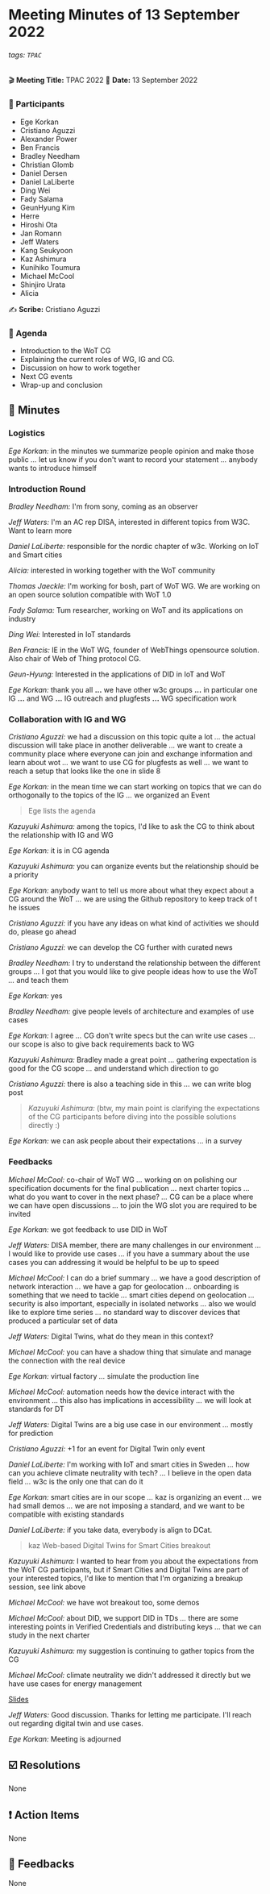 Meeting Minutes of 13 September 2022
===

###### tags: `TPAC`

:clapper: **Meeting Title:** TPAC 2022
:date: **Date:** 13 September 2022

### :bust_in_silhouette: Participants

- Ege Korkan
- Cristiano Aguzzi
- Alexander Power
- Ben Francis
- Bradley Needham
- Christian Glomb
- Daniel Dersen
- Daniel LaLiberte
- Ding Wei
- Fady Salama
- GeunHyung Kim 
- Herre
- Hiroshi Ota
- Jan Romann
- Jeff Waters
- Kang Seukyoon
- Kaz Ashimura
- Kunihiko Toumura
- Michael McCool
- Shinjiro Urata
- Alicia

:writing_hand: **Scribe:** Cristiano Aguzzi

### :scroll: Agenda

- Introduction to the WoT CG
- Explaining the current roles of WG, IG and CG.
- Discussion on how to work together
- Next CG events
- Wrap-up and conclusion

## :book: Minutes


### Logistics

*Ege Korkan:* in the minutes we summarize people opinion and make those public
*...* let us know if you don't want to record your statement
*...* anybody wants to introduce himself

 
### Introduction Round

*Bradley Needham:* I'm from sony, coming as an observer

*Jeff Waters:* I'm an AC rep DISA, interested in different topics from W3C. Want to learn more

*Daniel LaLiberte:* responsible for the nordic chapter of w3c. Working on IoT and Smart cities

*Alicia:* interested in working together with the WoT community

*Thomas Jaeckle:* I'm working for bosh, part of WoT WG. We are working on an open source solution compatible with WoT 1.0

*Fady Salama:* Tum researcher, working on WoT and its applications on industry

*Ding Wei:* Interested in IoT standards

*Ben Francis:* IE in the WoT WG, founder of WebThings opensource solution. Also chair of Web of Thing protocol CG.

*Geun-Hyung:* Interested in the applications of DID in IoT and WoT

*Ege Korkan:* thank you all
**...** we have other w3c groups
**...** in particular one IG
**...** and WG
**...** IG outreach and plugfests
**...** WG specification work

### Collaboration with IG and WG

*Cristiano Aguzzi:* we had a discussion on this topic quite a lot
*...* the actual discussion will take place in another deliverable
*...* we want to create a community place where everyone can join and exchange information and learn about wot
*...* we want to use CG for plugfests as well
*...* we want to reach a setup that looks like the one in slide 8

*Ege Korkan:* in the mean time we can start working on topics that we can do orthogonally to the topics of the IG
*...* we organized an Event

> Ege lists the agenda

*Kazuyuki Ashimura:* among the topics, I'd like to ask the CG to think about the relationship with IG and WG

*Ege Korkan:* it is in CG agenda

*Kazuyuki Ashimura:* you can organize events but the relationship should be a priority

*Ege Korkan:* anybody want to tell us more about what they expect about a CG around the WoT
*...* we are using the Github repository to keep track of t he issues

*Cristiano Aguzzi:* if you have any ideas on what kind of activities we should do, please go ahead

*Cristiano Aguzzi:* we can develop the CG further with curated news

*Bradley Needham:* I try to understand the relationship between the different groups
*...* I got that you would like to give people ideas how to use the WoT
*...* and teach them

*Ege Korkan:* yes

*Bradley Needham:* give people levels of architecture and examples of use cases

*Ege Korkan:* I agree
*...* CG don't write specs but the can write use cases
*...* our scope is also to give back requirements back to WG

*Kazuyuki Ashimura:* Bradley made a great point
*...* gathering expectation is good for the CG scope
*...* and understand which direction to go

*Cristiano Aguzzi:* there is also a teaching side in this
*...* we can write blog post

> *Kazuyuki Ashimura:* (btw, my main point is clarifying the expectations of the CG participants before diving into the possible solutions directly :)

*Ege Korkan:* we can ask people about their expectations
*...* in a survey

### Feedbacks

*Michael McCool:* co-chair of WoT WG
*...* working on on polishing our specification documents for the final publication
*...* next charter topics
*...* what do you want to cover in the next phase?
*...* CG can be a place where we can have open discussions
*...* to join the WG slot you are required to be invited

*Ege Korkan:* we got feedback to use DID in WoT

*Jeff Waters:* DISA member, there are many challenges in our environment
*...* I would like to provide use cases
*...* if you have a summary about the use cases you can addressing it would be helpful to be up to speed

*Michael McCool:* I can do a brief summary
*...* we have a good description of network interaction
*...* we have a gap for geolocation
*...* onboarding is something that we need to tackle
*...* smart cities depend on geolocation
*...* security is also important, especially in isolated networks
*...* also we would like to explore time series
*...* no standard way to discover devices that produced a particular set of data

*Jeff Waters:* Digital Twins, what do they mean in this context?

*Michael McCool:* you can have a shadow thing that simulate and manage the connection with the real device

*Ege Korkan:* virtual factory
*...* simulate the production line

*Michael McCool:* automation needs how the device interact with the environment
*...* this also has implications in accessibility
*...* we will look at standards for DT

*Jeff Waters:* Digital Twins are a big use case in our environment
*...* mostly for prediction

*Cristiano Aguzzi:* +1 for an event for Digital Twin only event

*Daniel LaLiberte:* I'm working with IoT and smart cities in Sweden
*...* how can you achieve climate neutrality with tech?
*...* I believe in the open data field
*...* w3c is the only one that can do it

*Ege Korkan:* smart cities are in our scope
*...* kaz is organizing an event
*...* we had small demos
*...* we are not imposing a standard, and we want to be compatible with existing standards

*Daniel LaLiberte:* if you take data, everybody is align to DCat.

> kaz Web-based Digital Twins for Smart Cities breakout

*Kazuyuki Ashimura:* I wanted to hear from you about the expectations from the WoT CG participants, but if Smart Cities and Digital Twins are part of your interested topics, I'd like to mention that I'm organizing a breakup session, see link above

*Michael McCool:* we have wot breakout too, some demos

*Michael McCool:* about DID, we support DID in TDs
*...* there are some interesting points in Verified Credentials and distributing keys
*...* that we can study in the next charter

*Kazuyuki Ashimura:* my suggestion is continuing to gather topics from the CG

*Michael McCool:* climate neutrality we didn't addressed it directly but we have use cases for energy management

[Slides](https://docs.google.com/presentation/d/1jTlSKw7VfIx5J2degldyugGwJFjxPZ_p/edit?usp=sharing&ouid=106655031772979203612&rtpof=true&sd=true)

*Jeff Waters:* Good discussion. Thanks for letting me participate. I'll reach out regarding digital twin and use cases.

*Ege Korkan:* Meeting is adjourned
    
## :ballot_box_with_check: Resolutions

None

## :exclamation: Action Items

None

## :envelope_with_arrow: Feedbacks

None